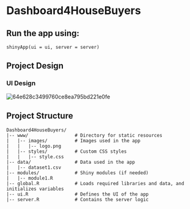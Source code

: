 # Dashboard4HouseBuyers

## Run the app using:
`shinyApp(ui = ui, server = server)`

## Project Design
### UI Design
![64e628c3499760ce8ea795bd221e0fe](https://github.com/KerrYuan/Dashboard4HouseBuyers/assets/112842070/71a52c5c-a0bc-4827-b70b-6695e5a2c3b0)

## Project Structure
```
Dashboard4HouseBuyers/
|-- www/                 # Directory for static resources
|   |-- images/          # Images used in the app
|   |   |-- logo.png
|   |-- styles/          # Custom CSS styles
|   |   |-- style.css
|-- data/                # Data used in the app
|   |-- dataset1.csv
|-- modules/             # Shiny modules (if needed)
|   |-- module1.R
|-- global.R             # Loads required libraries and data, and initializes variables
|-- ui.R                 # Defines the UI of the app
|-- server.R             # Contains the server logic
```

